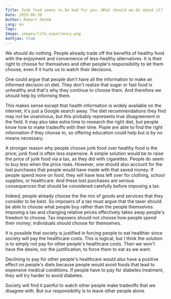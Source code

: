 ```yaml
---
Title: Junk food seems to be bad for you. What should we do about it?
Date: 2019-06-30
Author: Robert Hatem
Lang: en
Tags:
Image: images/life_expectancy.png
mathjax: true
---
```


We should do nothing. People already trade off the benefits of healthy food with the enjoyment and convenience of less-healthy alternatives. It is their right to choose for themselves and other people's responsibility to let them choose, even if it hurts us to watch their decisions.

One could argue that people don't have all the information to make an informed decision on diet. They don't realize that sugar or fast food is unhealthy and that's why they continue to choose them. And therefore we should help by informing them.

This makes sense except that health information is widely available on the internet, it's just a Google search away. The diet recommendations they find may not be unanimous, but this probably represents true disagreement in the field. It may also take extra time to research the right diet, but people know how to make tradeoffs with their time. Pople are able to find the right information if they choose to, so offering education could help but is by no means necessary.

A stronger reason why people choose junk food over healthy food is the price; junk food is often less expensive. A simple solution would be to raise the price of junk food via a tax, as they did with cigarettes. People do seem to buy less when the price rises. However, one should also account for the lost purchases that people would have made with that saved money. If people spend more on food, they will have less left over for clothing, school supplies, or healthcare. And these lost purchases are serious consequences that should be considered carefully before imposing a tax.

Indeed, people already choose the the mix of goods and services that they consider to be  best. So imposers of a tax must argue that the taxer should be able to choose what people buy rather than the people themselves. Imposing a tax and changing relative prices effectively takes away people's freedom to choose. Tax imposers should not choose how people spend their money; individuals should choose for themselves.

It is possible that society is justified in forcing people to eat healthier since society will pay the healthcare costs. This is logical, but I think the solution is to simply not pay for other people's healthcare costs. Then we won't have the desire, nor the justification, to force them to eat as we want. 

Declining to pay for other people's healthcare would also have a positive effect on people's diets  because people would avoid foods that lead to expensive medical conditions. If people have to pay for diabetes treatment, they will try harder to avoid diabetes. 

Society will find it painful to watch other people make tradeoffs that we disagree with. But our responsibility is to leave other people alone.